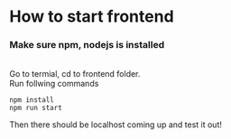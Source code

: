 # How to start frontend

### Make sure npm, nodejs is installed

<br>
Go to termial, cd to frontend folder. <br>
Run follwing commands <br>

```
npm install
npm run start
```

Then there should be localhost coming up and test it out!
